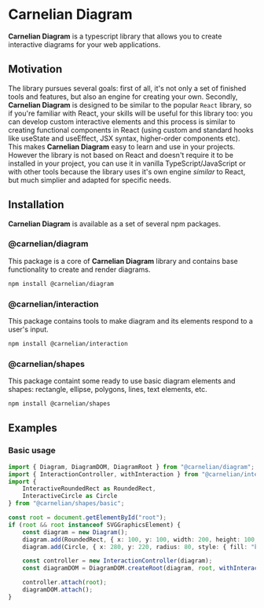 # Carnelian Diagram
**Carnelian Diagram** is a typescript library that allows you to create interactive diagrams for your web applications.

## Motivation
The library pursues several goals: first of all, it's not only a set of finished tools and features, but also an engine for creating your own. Secondly, **Carnelian Diagram** is designed to be similar to the popular `React` library, so if you're familiar with React, your skills will be useful for this library too: you can develop custom interactive elements and this process is similar to creating functional components in React (using custom and standard hooks like useState and useEffect, JSX syntax, higher-order components etc). This makes **Carnelian Diagram** easy to learn and use in your projects. However the library is not based on React and doesn't require it to be installed in your project, you can use it in vanilla TypeScript/JavaScript or with other tools because the library uses it's own engine *similar* to React, but much simplier and adapted for specific needs.

## Installation

**Carnelian Diagram** is available as a set of several npm packages.

### @carnelian/diagram
This package is a core of **Carnelian Diagram** library and contains base functionality to create and render diagrams.

```sh
npm install @carnelian/diagram
```

### @carnelian/interaction
This package contains tools to make diagram and its elements respond to a user's input.

```sh
npm install @carnelian/interaction
```

### @carnelian/shapes
This package containt some ready to use basic diagram elements and shapes: rectangle, ellipse, polygons, lines, text elements, etc.

```sh
npm install @carnelian/shapes
```

## Examples

### Basic usage

```typescript
import { Diagram, DiagramDOM, DiagramRoot } from "@carnelian/diagram";
import { InteractionController, withInteraction } from "@carnelian/interaction";
import { 
    InteractiveRoundedRect as RoundedRect,
    InteractiveCircle as Circle 
} from "@carnelian/shapes/basic";

const root = document.getElementById("root");
if (root && root instanceof SVGGraphicsElement) {
    const diagram = new Diagram();
    diagram.add(RoundedRect, { x: 100, y: 100, width: 200, height: 100, radius: "25%", style: { fill: "yellow" } });
    diagram.add(Circle, { x: 280, y: 220, radius: 80, style: { fill: "blue" }});

    const controller = new InteractionController(diagram);
    const diagramDOM = DiagramDOM.createRoot(diagram, root, withInteraction(DiagramRoot, controller));

    controller.attach(root);
    diagramDOM.attach();
}
```
